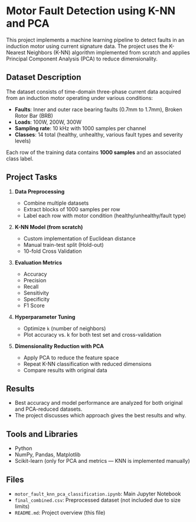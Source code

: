 # Motor Fault Detection using K-NN and PCA

This project implements a machine learning pipeline to detect faults in an induction motor using current signature data. The project uses the K-Nearest Neighbors (K-NN) algorithm implemented from scratch and applies Principal Component Analysis (PCA) to reduce dimensionality.

## Dataset Description

The dataset consists of time-domain three-phase current data acquired from an induction motor operating under various conditions:

- **Faults**: Inner and outer race bearing faults (0.7mm to 1.7mm), Broken Rotor Bar (BRB)
- **Loads**: 100W, 200W, 300W
- **Sampling rate**: 10 kHz with 1000 samples per channel
- **Classes**: 14 total (healthy, unhealthy, various fault types and severity levels)

Each row of the training data contains **1000 samples** and an associated class label.

##  Project Tasks

1. **Data Preprocessing**
   - Combine multiple datasets
   - Extract blocks of 1000 samples per row
   - Label each row with motor condition (healthy/unhealthy/fault type)

2. **K-NN Model (from scratch)**
   - Custom implementation of Euclidean distance
   - Manual train-test split (Hold-out)
   - 10-fold Cross Validation

3. **Evaluation Metrics**
   - Accuracy
   - Precision
   - Recall
   - Sensitivity
   - Specificity
   - F1 Score

4. **Hyperparameter Tuning**
   - Optimize `k` (number of neighbors)
   - Plot accuracy vs. k for both test set and cross-validation

5. **Dimensionality Reduction with PCA**
   - Apply PCA to reduce the feature space
   - Repeat K-NN classification with reduced dimensions
   - Compare results with original data

## Results

- Best accuracy and model performance are analyzed for both original and PCA-reduced datasets.
- The project discusses which approach gives the best results and why.

## Tools and Libraries

- Python
- NumPy, Pandas, Matplotlib
- Scikit-learn (only for PCA and metrics — KNN is implemented manually)

##  Files

- `motor_fault_knn_pca_classification.ipynb`: Main Jupyter Notebook
- `final_combined.csv`: Preprocessed dataset (not included due to size limits)
- `README.md`: Project overview (this file)

